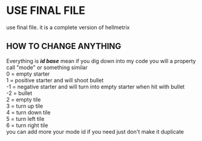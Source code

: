 # USE FINAL FILE
use final file. it is a complete version of hellmetrix
## HOW TO CHANGE ANYTHING
Everything is ***id base*** mean if you dig down into my code you will a property call "mode" or something similar  
0 = empty starter  
1 = positive starter and will shoot bullet  
-1 = negative starter and will turn into empty starter when hit with bullet  
-2 = bullet  
2 = empty tile  
3 = turn up tile  
4 = turn down tile  
5 = turn left tile  
6 = turn right tile  
you can add more your mode id if you need just don't make it duplicate